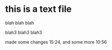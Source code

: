 # this is a text file

blah blah blah

blah3 blah3 blah3

made some changes 15:24, and some more 10:56
